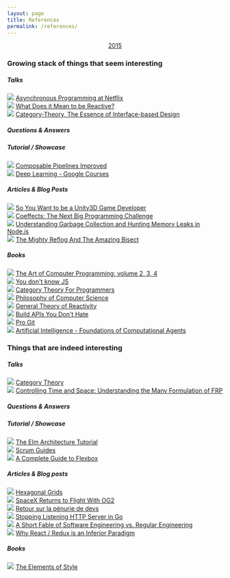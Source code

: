 ```yaml
---
layout: page
title: References
permalink: /references/
---
```


<p align="center"><a href="/references-2015">2015</a></p>

### Growing stack of things that seem interesting

##### Talks

![][BA] [Asynchronous Programming at Netflix](https://www.youtube.com/watch?v=gawmdhCNy-A&ab_channel=@Scale)  
![][FP] [What Does it Mean to be Reactive?](https://www.youtube.com/watch?v=sTSQlYX5DU0&ab_channel=ReactConference)  
![][FP] [Category-Theory, The Essence of Interface-based Design](https://www.youtube.com/watch?v=JMP6gI5mLHc&ab_channel=FooCafe)  

##### Questions & Answers

##### Tutorial / Showcase

![][GO] [Composable Pipelines Improved](https://blog.gopheracademy.com/advent-2015/composable-pipelines-improvements/)  
![][ML] [Deep Learning - Google Courses](https://www.udacity.com/course/deep-learning--ud730)  

##### Articles & Blog Posts

![][GP] [So You Want to be a Unity3D Game Developer](http://www.codeproject.com/Articles/682834/So-you-want-to-be-a-Unity-D-game-developer)  
![][SI] [Coeffects: The Next Big Programming Challenge](http://tomasp.net/blog/2014/why-coeffects-matter/)  
![][JS] [Understanding Garbage Collection and Hunting Memory Leaks in Node.js](http://blog.codeship.com/understanding-garbage-collection-in-node-js/)  
![][SI] [The Mighty Reflog And The Amazing Bisect](http://jeffkreeftmeijer.com/2010/the-mighty-reflog-and-the-amazing-bisect/)  

##### Books

![][SI] [The Art of Computer Programming: volume 2, 3, 4](http://www.amazon.com/Art-Computer-Programming-Vol-Fundamental/dp/0201896834)  
![][JS] [You don't know JS](https://github.com/getify/You-Dont-Know-JS/blob/master/README.md)  
![][FP] [Category Theory For Programmers](http://bartoszmilewski.com/2014/10/28/category-theory-for-programmers-the-preface)  
![][SI] [Philosophy of Computer Science](http://www.cse.buffalo.edu/~rapaport/Papers/phics.pdf)  
![][FP] [General Theory of Reactivity](https://github.com/kriskowal/gtor)   
![][SI] [Build APIs You Don't Hate](http://www.amazon.fr/Build-APIs-You-Wont-Hate/dp/0692232699)  
![][SI] [Pro Git](http://www.amazon.fr/Pro-Git-Scott-Chacon/dp/1484200772/)  
![][AI] [Artificial Intelligence - Foundations of Computational Agents](http://artint.info/html/ArtInt.html)  

### Things that are indeed interesting

##### Talks

![][FP] [Category Theory](https://www.youtube.com/watch?v=o6L6XeNdd_k)  
![][FP] [Controlling Time and Space: Understanding the Many Formulation of FRP](https://www.youtube.com/watch?v=Agu6jipKfYw&ab_channel=StrangeLoop)  

##### Questions & Answers

##### Tutorial / Showcase

![][FP] [The Elm Architecture Tutorial](https://github.com/evancz/elm-architecture-tutorial)   
![][MI] [Scrum Guides](http://www.scrumguides.org/scrum-guide.html)  
![][FR] [A Complete Guide to Flexbox](https://css-tricks.com/snippets/css/a-guide-to-flexbox/)  

##### Articles & Blog posts

![][GP] [Hexagonal Grids](http://www.redblobgames.com/grids/hexagons/)  
![][MI] [SpaceX Returns to Flight With OG2](http://www.nasaspaceflight.com/2015/12/spacex-rtf-core-return-attempt-og2/)  
![][MI] [Retour sur la pénurie de devs](http://sametmax.com/retour-sur-la-penurie-de-devs/)  
![][GO] [Stopping Listening HTTP Server in Go](http://www.hydrogen18.com/blog/stop-listening-http-server-go.html)  
![][MI] [A Short Fable of Software Engineering vs. Regular Engineering](http://researchblogs.cs.bham.ac.uk/thelablunch/2016/01/a-short-fable-of-software-engineering-vs-regular-engineering/)  
![][FR] [Why React / Redux is an Inferior Paradigm](http://staltz.com/why-react-redux-is-an-inferior-paradigm.html)  


##### Books

![][MI] [The Elements of Style](http://www.amazon.fr/Elements-Style-William-Strunk-Jr/dp/020530902X)  

[FP]: /img/puce_fp-frp.svg
[MI]: /img/puce_miscellaneous.svg
[SI]: /img/puce_engineering.svg
[BA]: /img/puce_backend.svg
[FR]: /img/puce_frontend.svg
[GP]: /img/puce_game_programming.svg
[JS]: /img/puce_javascript.svg
[GO]: /img/puce_go.svg
[EL]: /img/puce_elm.svg
[AI]: /img/puce_ai.svg
[ML]: /img/puce_machine_learning.svg
